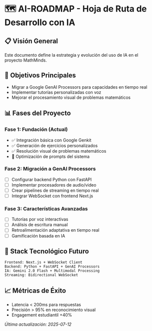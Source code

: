 # 🗺️ AI-ROADMAP - Hoja de Ruta de Desarrollo con IA

## 📋 Visión General
Este documento define la estrategia y evolución del uso de IA en el proyecto MathMinds.

## 🎯 Objetivos Principales
- Migrar a Google GenAI Processors para capacidades en tiempo real
- Implementar tutorías personalizadas con voz
- Mejorar el procesamiento visual de problemas matemáticos

## 📊 Fases del Proyecto

### Fase 1: Fundación (Actual)
- ✅ Integración básica con Google Genkit
- ✅ Generación de ejercicios personalizados
- ✅ Resolución visual de problemas matemáticos
- 🔄 Optimización de prompts del sistema

### Fase 2: Migración a GenAI Processors
- [ ] Configurar backend Python con FastAPI
- [ ] Implementar procesadores de audio/video
- [ ] Crear pipelines de streaming en tiempo real
- [ ] Integrar WebSocket con frontend Next.js

### Fase 3: Características Avanzadas
- [ ] Tutorías por voz interactivas
- [ ] Análisis de escritura manual
- [ ] Retroalimentación adaptativa en tiempo real
- [ ] Gamificación basada en IA

## 🔧 Stack Tecnológico Futuro
```
Frontend: Next.js + WebSocket Client
Backend: Python + FastAPI + GenAI Processors
IA: Gemini 2.0 Flash + Multimodal Processing
Streaming: Bidirectional WebSocket
```

## 📈 Métricas de Éxito
- Latencia < 200ms para respuestas
- Precisión > 95% en reconocimiento visual
- Engagement estudiantil +40%

*Última actualización: 2025-07-12*